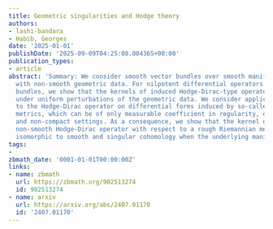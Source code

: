 ```yaml
---
title: Geometric singularities and Hodge theory
authors:
- lashi-bandara
- Habib, Georges
date: '2025-01-01'
publishDate: '2025-09-09T04:25:08.004365+00:00'
publication_types:
- article
abstract: 'Summary: We consider smooth vector bundles over smooth manifolds equipped
  with non-smooth geometric data. For nilpotent differential operators acting on these
  bundles, we show that the kernels of induced Hodge-Dirac-type operators remain isomorphic
  under uniform perturbations of the geometric data. We consider applications of this
  to the Hodge-Dirac operator on differential forms induced by so-called rough Riemannian
  metrics, which can be of only measurable coefficient in regularity, on both compact
  and non-compact settings. As a consequence, we show that the kernel of the associated
  non-smooth Hodge-Dirac operator with respect to a rough Riemannian metric remains
  isomorphic to smooth and singular cohomology when the underlying manifold is compact.'
tags:
- 
zbmath_date: '0001-01-01T00:00:00Z'
links:
- name: zbmath
  url: https://zbmath.org/902513274
  id: 902513274
- name: arxiv
  url: https://arxiv.org/abs/2407.01170
  id: '2407.01170'
---
```

